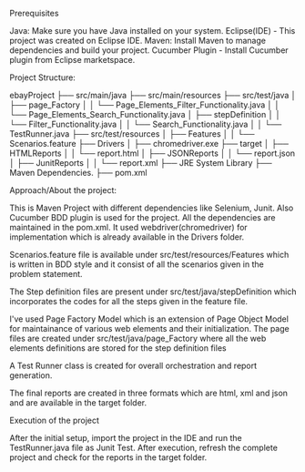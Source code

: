 Prerequisites

Java: Make sure you have Java installed on your system.
Eclipse(IDE) - This project was created on Eclipse IDE.
Maven: Install Maven to manage dependencies and build your project.
Cucumber Plugin - Install Cucumber plugin from Eclipse marketspace.

Project Structure:

ebayProject
├── src/main/java
├── src/main/resources
├── src/test/java
│   ├── page_Factory
│   │   └── Page_Elements_Filter_Functionality.java
│   │   └── Page_Elements_Search_Functionality.java
│   ├── stepDefinition
│   │   └── Filter_Functionality.java
│   │   └── Search_Functionality.java
│   │   └── TestRunner.java
├── src/test/resources
│   ├── Features
│   │   └── Scenarios.feature
├── Drivers
│   ├── chromedriver.exe
├── target
│   ├── HTMLReports
│   │   └── report.html
│   ├── JSONReports
│   │   └── report.json
│   ├── JunitReports
│   │   └── report.xml
├── JRE System Library
├── Maven Dependencies.
├── pom.xml



Approach/About the project:

This is Maven Project with different dependencies like Selenium, Junit. Also Cucumber BDD plugin is used for the project. All the dependencies
are maintained in the pom.xml. It used webdriver(chromedriver) for implementation which is already available in the Drivers folder. 

Scenarios.feature file is available under src/test/resources/Features which is written in BDD style and it consist of all the scenarios 
given in the problem statement.

The Step definition files are present under src/test/java/stepDefinition which incorporates the codes for all the steps given in the 
feature file.

I've used Page Factory Model which is an extension of Page Object Model for maintainance of various web elements and their initialization.
The page files are created under src/test/java/page_Factory where all the web elements definitions are stored for the step definition files

A Test Runner class is created for overall orchestration and report generation.

The final reports are created in three formats which are html, xml and json and are available in the target folder.



Execution of the project

After the initial setup, import the project in the IDE and run the TestRunner.java file as Junit Test. After execution, refresh the 
complete project and check for the reports in the target folder.



